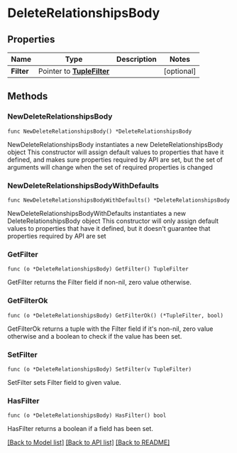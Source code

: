 # DeleteRelationshipsBody

## Properties

Name | Type | Description | Notes
------------ | ------------- | ------------- | -------------
**Filter** | Pointer to [**TupleFilter**](TupleFilter.md) |  | [optional] 

## Methods

### NewDeleteRelationshipsBody

`func NewDeleteRelationshipsBody() *DeleteRelationshipsBody`

NewDeleteRelationshipsBody instantiates a new DeleteRelationshipsBody object
This constructor will assign default values to properties that have it defined,
and makes sure properties required by API are set, but the set of arguments
will change when the set of required properties is changed

### NewDeleteRelationshipsBodyWithDefaults

`func NewDeleteRelationshipsBodyWithDefaults() *DeleteRelationshipsBody`

NewDeleteRelationshipsBodyWithDefaults instantiates a new DeleteRelationshipsBody object
This constructor will only assign default values to properties that have it defined,
but it doesn't guarantee that properties required by API are set

### GetFilter

`func (o *DeleteRelationshipsBody) GetFilter() TupleFilter`

GetFilter returns the Filter field if non-nil, zero value otherwise.

### GetFilterOk

`func (o *DeleteRelationshipsBody) GetFilterOk() (*TupleFilter, bool)`

GetFilterOk returns a tuple with the Filter field if it's non-nil, zero value otherwise
and a boolean to check if the value has been set.

### SetFilter

`func (o *DeleteRelationshipsBody) SetFilter(v TupleFilter)`

SetFilter sets Filter field to given value.

### HasFilter

`func (o *DeleteRelationshipsBody) HasFilter() bool`

HasFilter returns a boolean if a field has been set.


[[Back to Model list]](../README.md#documentation-for-models) [[Back to API list]](../README.md#documentation-for-api-endpoints) [[Back to README]](../README.md)


